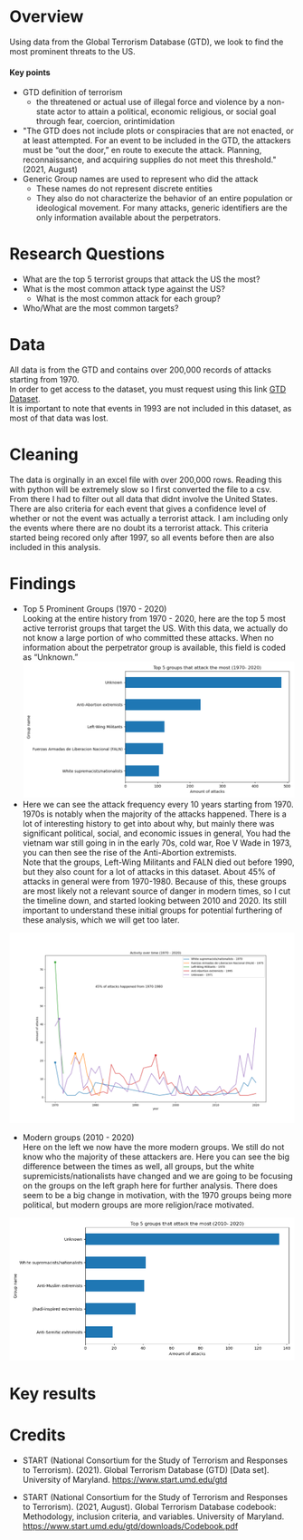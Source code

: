 # Overview

Using data from the Global Terrorism Database (GTD), we look to find the most prominent threats to the US.
<br>

#### Key points

- GTD definition of terrorism
  - the threatened or actual use of illegal force and violence by a non-state actor to attain a political, economic religious, or social goal through fear, coercion, orintimidation
- "The GTD does not include plots or conspiracies that are not enacted, or at least attempted. For an
  event to be included in the GTD, the attackers must be “out the door,” en route to execute the attack.
  Planning, reconnaissance, and acquiring supplies do not meet this threshold." (2021, August)
- Generic Group names are used to represent who did the attack
  - These names do not represent discrete entities
  - They also do not characterize the behavior
    of an entire population or ideological movement. For many attacks, generic identifiers are the
    only information available about the perpetrators.

# Research Questions

- What are the top 5 terrorist groups that attack the US the most?
- What is the most common attack type against the US?
  - What is the most common attack for each group?
- Who/What are the most common targets?

# Data

All data is from the GTD and contains over 200,000 records of attacks starting from 1970. <br>
In order to get access to the dataset, you must request using this link [GTD Dataset](https://www.start.umd.edu/gtd/contact/download).<br>
It is important to note that events in 1993 are not included in this dataset, as most of that data was lost.

# Cleaning

The data is orginally in an excel file with over 200,000 rows. Reading this with python will be extremely slow so I first converted the file to a csv. <br>
From there I had to filter out all data that didnt involve the United States. <br>
There are also criteria for each event that gives a confidence level of whether or not the event was actually a terrorist attack. I am including only the events where there are no doubt its a terrorist attack. This criteria started being recored only after 1997, so all events before then are also included in this analysis.

# Findings
* Top 5 Prominent Groups (1970 - 2020)
  <br>
  Looking at the entire history from 1970 - 2020, here are the top 5 most active terrorist groups that target the US.
  With this data, we actually do not know a large portion of who committed these attacks.
  When no information about the perpetrator group is available, this field is coded as “Unknown.”
![screenshot](https://github.com/CTWills/gtd_exploration/blob/main/img/top_5_tot.png)
* Here we can see the attack frequency every 10 years starting from 1970.
  <br>
1970s is notably when the majority of the attacks happened. There is a lot of interesting history to get into about why, but mainly there was significant political, social, and economic issues in general,
You had the vietnam war still going in in the early 70s, cold war, Roe V Wade in 1973, you can then see the rise of the Anti-Abortion extremists. <br>
Note that the groups, Left-Wing Militants and FALN died out before 1990, but they also count for a lot of attacks in this dataset. About 45% of attacks in general were from 1970-1980. 
Because of this, these groups are most likely not a relevant source of danger in modern times, so I cut the timeline down, and started looking between 2010 and 2020. Its still important to understand these initial groups for potential furthering of these analysis, which we will get too later.

![screenshot](https://github.com/CTWills/gtd_exploration/blob/main/img/tot_timeline.png)

* Modern groups (2010 - 2020)
  <br>
  Here on the left we now have the more modern groups. We still do not know who the majority of these attackers are.
  Here you can see the big difference between the times as well, all groups, but the white supremicists/nationalists have changed and we are going to be focusing on the groups on the left graph here for further analysis.
  There does seem to be a big change in motivation, with the 1970 groups being more political, but modern groups are more religion/race motivated.
  
![screenshot](https://github.com/CTWills/gtd_exploration/blob/main/img/top_5_mod.png)


# Key results

# Credits

- START (National Consortium for the Study of Terrorism and Responses to Terrorism). (2021). Global
  Terrorism Database (GTD) [Data set]. University of Maryland. https://www.start.umd.edu/gtd

- START (National Consortium for the Study of Terrorism and Responses to Terrorism). (2021, August).
  Global Terrorism Database codebook: Methodology, inclusion criteria, and variables. University of
  Maryland. https://www.start.umd.edu/gtd/downloads/Codebook.pdf

